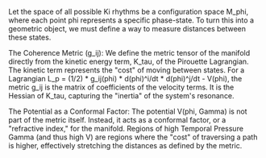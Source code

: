 Let the space of all possible Ki rhythms be a configuration space M_phi, where each point phi represents a specific phase-state. To turn this into a geometric object, we must define a way to measure distances between these states.

The Coherence Metric (g_ij):
We define the metric tensor of the manifold directly from the kinetic energy term, K_tau, of the Pirouette Lagrangian. The kinetic term represents the "cost" of moving between states. For a Lagrangian L_p = (1/2) * g_ij(phi) * d(phi)^i/dt * d(phi)^j/dt - V(phi), the metric g_ij is the matrix of coefficients of the velocity terms. It is the Hessian of K_tau, capturing the "inertia" of the system's resonance.

The Potential as a Conformal Factor:
The potential V(phi, Gamma) is not part of the metric itself. Instead, it acts as a conformal factor, or a "refractive index," for the manifold. Regions of high Temporal Pressure Gamma (and thus high V) are regions where the "cost" of traversing a path is higher, effectively stretching the distances as defined by the metric.